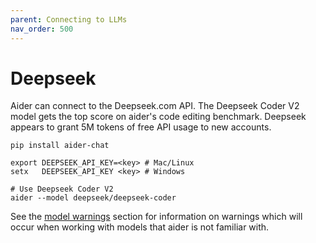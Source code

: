 ```yaml
---
parent: Connecting to LLMs
nav_order: 500
---
```


# Deepseek

Aider can connect to the Deepseek.com API.
The Deepseek Coder V2 model gets the top score on aider's code editing benchmark.
Deepseek appears to grant 5M tokens of free API usage to new accounts.

```
pip install aider-chat

export DEEPSEEK_API_KEY=<key> # Mac/Linux
setx   DEEPSEEK_API_KEY <key> # Windows

# Use Deepseek Coder V2
aider --model deepseek/deepseek-coder
```

See the [model warnings](warnings.html)
section for information on warnings which will occur
when working with models that aider is not familiar with.

